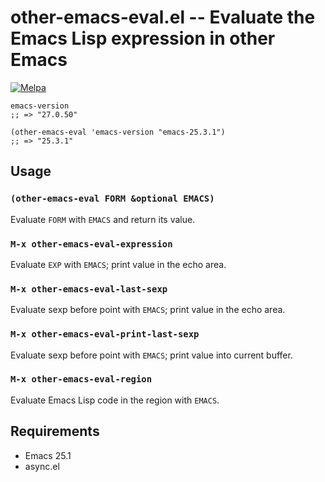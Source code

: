 # other-emacs-eval.el -- Evaluate the Emacs Lisp expression in other Emacs

[![Melpa](https://melpa.org/packages/other-emacs-eval-badge.svg)](https://melpa.org/#/other-emacs-eval)

``` emacs-lisp
emacs-version
;; => "27.0.50"

(other-emacs-eval 'emacs-version "emacs-25.3.1")
;; => "25.3.1"
```

## Usage

### `(other-emacs-eval FORM &optional EMACS)`

Evaluate `FORM` with `EMACS` and return its value.

### `M-x other-emacs-eval-expression`

Evaluate `EXP` with `EMACS`; print value in the echo area.

### `M-x other-emacs-eval-last-sexp`

Evaluate sexp before point with `EMACS`; print value in the echo area.

### `M-x other-emacs-eval-print-last-sexp`

Evaluate sexp before point with `EMACS`; print value into current buffer.

### `M-x other-emacs-eval-region`

Evaluate Emacs Lisp code in the region with `EMACS`.

## Requirements

- Emacs 25.1
- async.el

